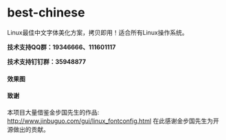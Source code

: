 # best-chinese
Linux最佳中文字体美化方案，拷贝即用！适合所有Linux操作系统。

<p><b>技术支持QQ群：19346666、111601117</b></p>
<p><b>技术支持钉钉群：35948877</b></p>

#### 效果图

#### 致谢
本项目大量借鉴金步国先生的作品: http://www.jinbuguo.com/gui/linux_fontconfig.html
在此感谢金步国先生为开源做出的贡献。
